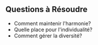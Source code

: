 ## Questions à Résoudre
- Comment maintenir l'harmonie?
- Quelle place pour l'individualité?
- Comment gérer la diversité?
